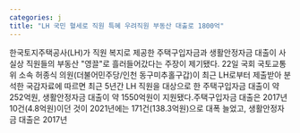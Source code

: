 ```yaml
---
categories: j
title: "LH 국민 혈세로 직원 특혜 우려직원 부동산 대출로 1800억"
---
```

한국토지주택공사(LH)가 직원 복지로 제공한 주택구입자금과 생활안정자금 대출이 사실상 직원들의 부동산 "영끌"로 흘러들어갔다는 주장이 제기됐다. 22일 국회 국토교통위 소속 허종식 의원(더불어민주당/인천 동구미추홀구갑)이 최근 LH로부터 제출받아 분석한 국감자료에 따르면 최근 5년간 LH 직원을 대상으로 한 주택구입자금 대출이 약 252억원, 생활안정자금 대출이 약 1550억원이 지원됐다.주택구입자금 대출은 2017년 10건(4.8억원)이던 것이 2021년에는 171건(138.3억원)으로 대폭 늘었고, 생활안정자금 대출은 2017년